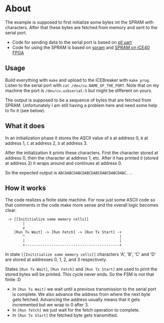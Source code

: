 # About

The example is supposed to first initialize some bytes int the SPRAM with
characters. After that these bytes are fetched from memory and sent to the
serial port.

- Code for sending data to the serial port is based on [pll uart](https://github.com/icebreaker-fpga/icebreaker-verilog-examples/tree/main/icebreaker/pll_uart)
- Code for using the SPRAM is based on [spram](https://github.com/damdoy/ice40_ultraplus_examples/tree/master/spram)
  and [SPRAM on iCE40 FPGA](https://projectf.io/posts/spram-ice40-fpga/)

## Usage

Build everything with `make` and upload to the iCEBreaker with `make prog`.
Listen to the serial port with `cat /dev/cu.NAME_OF_THE_PORT`. Note that on my
machine the port is `/dev/cu.usbserial-5` but might be different on yours.

The output is supposed to be a sequence of bytes that are fetched from SPRAM.
Unfortunately I am still having a problem here and need some help to fix it
(see below).

## What it does

In an initialization phase it stores the ASCII value of `A` at address 0, `B`
at address 1, `C` at address 2, `D` at address 3.

After the initialization it prints these characters. First the character stored
at address 0, then the character at address 1, etc. After it has printed `D`
(stored at address 3) it wraps around and continues at address 0.

So the expected output is `ABCDABCDABCDABCDABCDABCDABCDABC...`

## How it works

The code realizes a finite state machine. For now just some ASCII code so that
comments in the code make more sense and the overall logic becomes clear:

```
 -> [[Inititialize some memory cells]]
        |
        v
    [Run Tx Wait] -> [Run Fetch] -> [Run Tx Start] -+
        ^                                           |
        |                                           |
        +-------------------------------------------+
```

In state `[[Inititialize some memory cells]]` characters 'A', 'B', 'C' and 'D'
are stored at addresses 0, 1, 2, and 3 respectively.

States `[Run Tx Wait]`, `[Run Fetch]` and `[Run Tx Start]` are used to print
the stored bytes will be printed. This cycle never ends. So the FSM is not
that finite :D

- In `[Run Tx Wait]` we wait until a previous transmission to the serial port
  is complete. We also advance the address from where the next byte gets
  fetched. Advancing the address usually means that it gets incremented but we
  wrap to 0 after 3.
- In `[Run fetch]` we just wait for the fetch operation to complete.
- In `[Run Tx Start]` the fetched byte gets transmitted.


